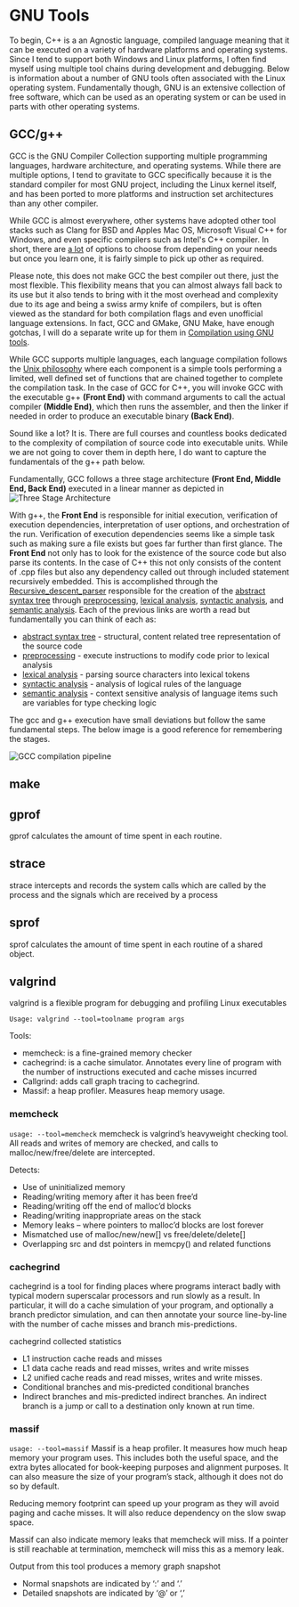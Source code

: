 # GNU Tools
To begin, C++ is a an Agnostic language, compiled language meaning that it can be executed on a variety of hardware platforms and operating systems.  Since I tend to support both Windows and Linux platforms, I often find myself using multiple tool chains during development and debugging.  Below is information about a number of GNU tools often associated with the Linux operating system.  Fundamentally though, GNU is an extensive collection of free software, which can be used as an operating system or can be used in parts with other operating systems. 

## GCC/g++
GCC is the GNU Compiler Collection supporting multiple programming languages, hardware architecture, and operating systems.  While there are multiple options, I tend to gravitate to GCC specifically because it is the standard compiler for most GNU project, including the Linux kernel itself, and has been ported to more platforms and instruction set architectures than any other compiler.

While GCC is almost everywhere, other systems have adopted other tool stacks such as Clang for BSD and Apples Mac OS, Microsoft Visual C++ for Windows, and even specific compilers such as Intel's C++ compiler.  In short, there are [a lot](https://en.wikipedia.org/wiki/List_of_compilers) of options to choose from depending on your needs but once you learn one, it is fairly simple to pick up other as required.

Please note, this does not make GCC the best compiler out there, just the most flexible.  This flexibility means that you can almost always fall back to its use but it also tends to bring with it the most overhead and complexity due to its age and being a swiss army knife of compilers, but is often viewed as the standard for both compilation flags and even unofficial language extensions.  In fact, GCC and GMake, GNU Make, have enough gotchas, I will do a separate write up for them in [Compilation using GNU tools](Compile.md).

While GCC supports multiple languages, each language compilation follows the [Unix philosophy](https://en.wikipedia.org/wiki/Unix_philosophy) where each component is a simple tools performing a limited, well defined set of functions that are chained together to complete the compilation task.  In the case of GCC for C++, you will invoke GCC with the executable g++ **(Front End)** with command arguments to call the actual compiler **(Middle End)**, which then runs the assembler, and then the linker if needed in order to produce an executable binary **(Back End)**.

Sound like a lot?  It is.  There are full courses and countless books dedicated to the complexity of compilation of source code into executable units.  While we are not going to cover them in depth here, I do want to capture the fundamentals of the g++ path below.

Fundamentally, GCC follows a three stage architecture **(Front End, Middle End, Back End)** executed in a linear manner as depicted in 
![Three Stage Architecture](https://upload.wikimedia.org/wikipedia/commons/c/cc/Compiler_design.svg "Compiler Design")

With g++, the **Front End** is responsible for initial execution, verification of execution dependencies, interpretation of user options, and orchestration of the run.  Verification of execution dependencies seems like a simple task such as making sure a file exists but goes far further than first glance.  The **Front End** not only has to look for the existence of the source code but also parse its contents.  In the case of C++ this not only consists of the content of .cpp files but also any dependency called out through included statement recursively embedded.  This is accomplished through the [Recursive_descent_parser](https://en.wikipedia.org/wiki/Recursive_descent_parser) responsible for the creation of the [abstract syntax tree](https://en.wikipedia.org/wiki/Abstract_syntax_tree) through [preprocessing](https://en.wikipedia.org/wiki/Preprocessor), [lexical analysis](https://en.wikipedia.org/wiki/Lexical_analysis), [syntactic analysis](https://en.wikipedia.org/wiki/Parsing), and [semantic analysis](https://en.wikipedia.org/wiki/Semantic_analysis_(compilers)).  Each of the previous links are worth a read but fundamentally you can think of each as:
* [abstract syntax tree](https://en.wikipedia.org/wiki/Abstract_syntax_tree) - structural, content related tree representation of the source code
* [preprocessing](https://en.wikipedia.org/wiki/Preprocessor) - execute instructions to modify code prior to lexical analysis
* [lexical analysis](https://en.wikipedia.org/wiki/Lexical_analysis) - parsing source characters into lexical tokens
* [syntactic analysis](https://en.wikipedia.org/wiki/Parsing) - analysis of logical rules of the language
* [semantic analysis](https://en.wikipedia.org/wiki/Semantic_analysis_(compilers)) - context sensitive analysis of language items such are variables for type checking logic

The gcc and g++ execution have small deviations but follow the same fundamental steps.  The below image is a good reference for remembering the stages.

![GCC compilation pipeline](https://upload.wikimedia.org/wikipedia/commons/9/9a/Preprocessor.png "GCC Compilation Pipeline")
## make

## gprof
gprof calculates the amount of time spent in each routine.

## strace
strace intercepts and records the system calls which are called by the process and the signals which are received by a process

## sprof
sprof calculates the amount of time spent in each routine of a shared object.

## valgrind
valgrind is  a flexible program for debugging and profiling Linux executables

```Usage: valgrind --tool=toolname program args```

Tools:
* memcheck: is a fine-grained memory checker
* cachegrind: is a cache simulator. Annotates every line of program with the number of instructions executed and cache misses incurred
* Callgrind: adds call graph tracing to cachegrind.
* Massif: a heap profiler. Measures heap memory usage.

### memcheck 
```usage: --tool=memcheck```
memcheck is valgrind’s heavyweight checking tool. All reads and writes of memory are checked, and calls to malloc/new/free/delete are intercepted.

Detects:
* Use of uninitialized memory
* Reading/writing memory after it has been free’d
* Reading/writing off the end of malloc’d blocks
* Reading/writing inappropriate areas on the stack
* Memory leaks – where pointers to malloc’d blocks are lost forever
* Mismatched use of malloc/new/new[] vs free/delete/delete[]
* Overlapping src and dst pointers in memcpy() and related functions

### cachegrind
cachegrind is a tool for finding places where programs interact badly with typical modern superscalar processors and run slowly as a result. In particular, it will do a cache simulation of your program, and optionally a branch predictor simulation, and can then annotate your source line-by-line with the number of cache misses and branch mis-predictions.

cachegrind collected statistics
* L1 instruction cache reads and misses
* L1 data cache reads and read misses, writes and write misses
* L2 unified cache reads and read misses, writes and write misses.
* Conditional branches and mis-predicted conditional branches
* Indirect branches and mis-predicted indirect branches. An indirect branch is a jump or call to a destination only known at run time.

### massif
```usage: --tool=massif```
Massif is a heap profiler. It measures how much heap memory your program uses. This includes both the useful space, and the extra bytes allocated for book-keeping purposes and alignment purposes. It can also measure the size of your program’s stack, although it does not do so by default.

Reducing memory footprint can speed up your program as they will avoid paging and cache misses. It will also reduce dependency on the slow swap space.

Massif can also indicate memory leaks that memcheck will miss. If a pointer is still reachable at termination, memcheck will miss this as a memory leak.

Output from this tool produces a memory graph snapshot
* Normal snapshots are indicated by ‘:’ and ‘.’
* Detailed snapshots are indicated by ‘@’ or ‘,’


